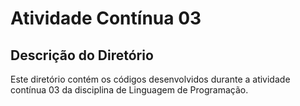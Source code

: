 # Atividade Contínua 03

## Descrição do Diretório

Este diretório contém os códigos desenvolvidos durante a atividade contínua 03 da disciplina de Linguagem de Programação.
